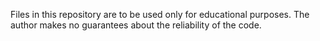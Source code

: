 Files in this repository are to be used only for educational purposes. 
The author makes no guarantees about the reliability of the code.
